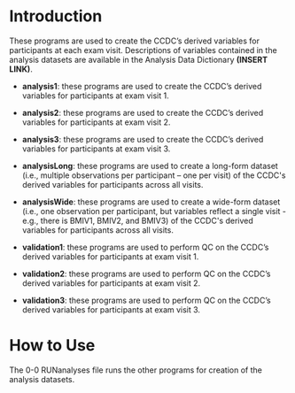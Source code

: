 # Introduction
These programs are used to create the CCDC’s derived variables for participants at each exam visit. Descriptions of variables contained in the analysis datasets are available in the Analysis Data Dictionary **(INSERT LINK)**.

- **analysis1**: these programs are used to create the CCDC’s derived variables for participants at exam visit 1.
- **analysis2**: these programs are used to create the CCDC’s derived variables for participants at exam visit 2.
- **analysis3**: these programs are used to create the CCDC’s derived variables for participants at exam visit 3.
- **analysisLong**: these programs are used to create a long-form dataset (i.e., multiple observations per participant – one per visit)    of the CCDC's derived variables for participants across all visits. 
- **analysisWide**:	these programs are used to create a wide-form dataset (i.e., one observation per participant, but variables reflect a single visit - e.g., there is BMIV1, BMIV2, and BMIV3) of the CCDC's derived variables for participants across all visits. 

- **validation1**: these programs are used to perform QC on the CCDC’s derived variables for participants at exam visit 1.
- **validation2**: these programs are used to perform QC on the CCDC’s derived variables for participants at exam visit 2.
- **validation3**: these programs are used to perform QC on the CCDC’s derived variables for participants at exam visit 3.

# How to Use
The 0-0 RUNanalyses file runs the other programs for creation of the analysis datasets.





